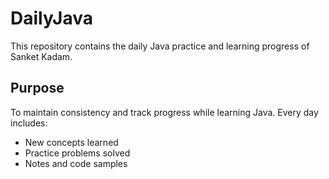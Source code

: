 # DailyJava

This repository contains the daily Java practice and learning progress of Sanket Kadam.

##  Purpose

To maintain consistency and track progress while learning Java. Every day includes:

-  New concepts learned
-  Practice problems solved
-  Notes and code samples


